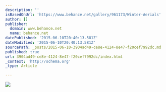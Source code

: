 ```yaml
---
description: ''
isBasedOnUrl: 'https://www.behance.net/gallery/961173/Winter-Aerials'
author: []
publisher:
  domain: www.behance.net
  name: behance.net
datePublished: '2015-06-10T20:40:13.581Z'
dateModified: '2015-06-10T20:40:13.581Z'
sourcePath: _posts/2015-06-10-3904ad49-ce8e-4124-8e47-f20cef7992dc.md
published: true
url: 3904ad49-ce8e-4124-8e47-f20cef7992dc/index.html
_context: 'http://schema.org'
_type: Article

---
```

![](https://m2.behance.net/rendition/pm/961173/disp/205e5fb40b37fcc249d4d6417a973022.jpg)